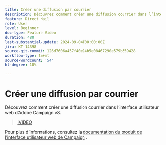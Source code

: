 ```yaml
---
title: Créer une diffusion par courrier
description: Découvrez comment créer une diffusion courrier dans l’interface utilisateur web d’Adobe Campaign v8.
feature: Direct Mail
role: User
level: Beginner
doc-type: Feature Video
duration: 480
last-substantial-update: 2024-09-04T00:00:00Z
jira: KT-14398
source-git-commit: 126d7606a457f40e24b5e08467290e579b559428
workflow-type: tm+mt
source-wordcount: '54'
ht-degree: 18%

---
```



# Créer une diffusion par courrier

Découvrez comment créer une diffusion courrier dans l’interface utilisateur web d’Adobe Campaign v8.

>[!VIDEO](https://video.tv.adobe.com/v/3433316/?learn=on)

Pour plus d’informations, consultez la [documentation du produit de l’interface utilisateur web de Campaign](https://experienceleague.adobe.com/en/docs/campaign-web/v8/msg/direct-mail/gs-direct-mail) .
